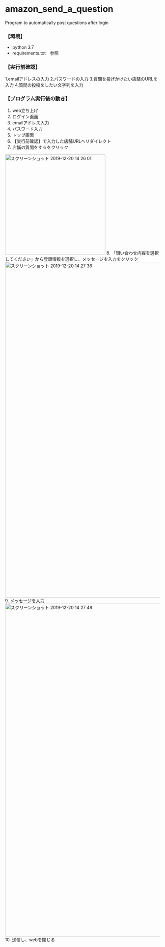 # amazon_send_a_question
Program to automatically post questions after login

### 【環境】
- python 3.7
- requirements.txt　参照


### 【実行前確認】
1.emailアドレスの入力
2.パスワードの入力
3.質問を投げかけたい店舗のURLを入力
4.質問の投稿をしたい文字列を入力

### 【プログラム実行後の動き】
1. web立ち上げ
2. ログイン画面
3. emailアドレス入力
4. パスワード入力
5. トップ画面
6. 【実行前確認】で入力した店舗URLへリダイレクト
7. 店舗の質問をするをクリック
<img width="326" alt="スクリーンショット 2019-12-20 14 26 01" src="https://user-images.githubusercontent.com/55470250/71232401-305f1d00-2335-11ea-94f1-1dcd10d7b839.png">
8. 「問い合わせ内容を選択してください」から登録情報を選択し、メッセージを入力をクリック
<img width="1093" alt="スクリーンショット 2019-12-20 14 27 36" src="https://user-images.githubusercontent.com/55470250/71232417-48cf3780-2335-11ea-9e3a-64de40bd9b74.png">
9. メッセージを入力
<img width="1084" alt="スクリーンショット 2019-12-20 14 27 48" src="https://user-images.githubusercontent.com/55470250/71232467-75834f00-2335-11ea-88cb-7a2c7caabdd1.png">
10. 送信し、webを閉じる

